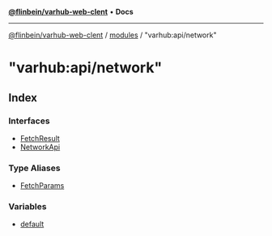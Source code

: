 [**@flinbein/varhub-web-clent**](../../../README.md) • **Docs**

***

[@flinbein/varhub-web-clent](../../../modules.md) / [modules](../../README.md) / "varhub:api/network"

# "varhub:api/network"

## Index

### Interfaces

- [FetchResult](interfaces/FetchResult.md)
- [NetworkApi](interfaces/NetworkApi.md)

### Type Aliases

- [FetchParams](type-aliases/FetchParams.md)

### Variables

- [default](variables/default.md)
